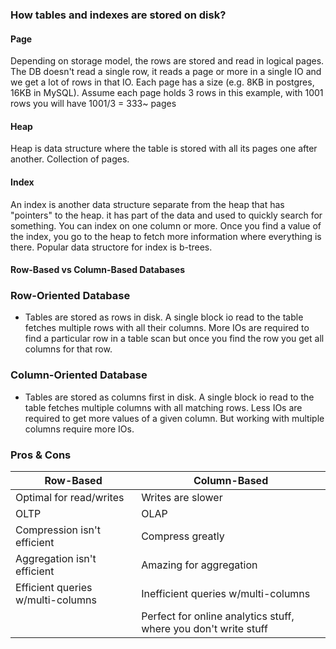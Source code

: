 ### How tables and indexes are stored on disk?


#### Page

Depending on storage model, the rows are stored and read in logical pages. The DB doesn't read a single row, it reads a page or more in a single IO and we get a lot of rows in that IO. Each page has a size (e.g. 8KB in postgres, 16KB in MySQL). Assume each page holds 3 rows in this example, with 1001 rows you will have 1001/3 = 333~ pages


#### Heap

Heap is data structure where the table is stored with all its pages one after another. Collection of pages.


#### Index

An index is another data structure separate from the heap that has "pointers" to the heap. it has part of the data and used to quickly search for something. You can index on one column or more. Once you find a value of the index, you go to the heap to fetch more information where everything is there. Popular data structore for index is b-trees.


#### Row-Based vs Column-Based Databases

### Row-Oriented Database

- Tables are stored as rows in disk. A single block io read to the table fetches multiple rows with all their columns. More IOs are required to find a particular row in a table scan but once you find the row you get all columns for that row.

### Column-Oriented Database

- Tables are stored as columns first in disk. A single block io read to the table fetches multiple columns with all matching rows. Less IOs are required to get more values of a given column. But working with multiple columns require more IOs.

### Pros & Cons

| Row-Based                         | Column-Based                        |
|-----------------------------------|-------------------------------------|
| Optimal for read/writes           | Writes are slower                   |
| OLTP                              | OLAP                                |
| Compression isn't efficient       | Compress greatly                    |
| Aggregation isn't efficient       | Amazing for aggregation             |
| Efficient queries w/multi-columns | Inefficient queries w/multi-columns |
|  | Perfect for online analytics stuff, where you don't write stuff |

